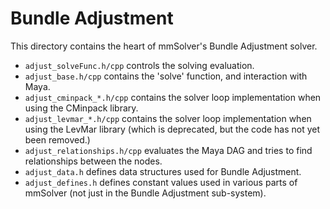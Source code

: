 # Bundle Adjustment

This directory contains the heart of mmSolver's Bundle Adjustment
solver.

- `adjust_solveFunc.h/cpp` controls the solving evaluation.
- `adjust_base.h/cpp` contains the 'solve' function, and interaction
  with Maya.
- `adjust_cminpack_*.h/cpp` contains the solver loop implementation
  when using the CMinpack library.
- `adjust_levmar_*.h/cpp` contains the solver loop implementation when
  using the LevMar library (which is deprecated, but the code has not
  yet been removed.)
- `adjust_relationships.h/cpp` evaluates the Maya DAG and tries to
  find relationships between the nodes.
- `adjust_data.h` defines data structures used for Bundle Adjustment.
- `adjust_defines.h` defines constant values used in various parts of
  mmSolver (not just in the Bundle Adjustment sub-system).
